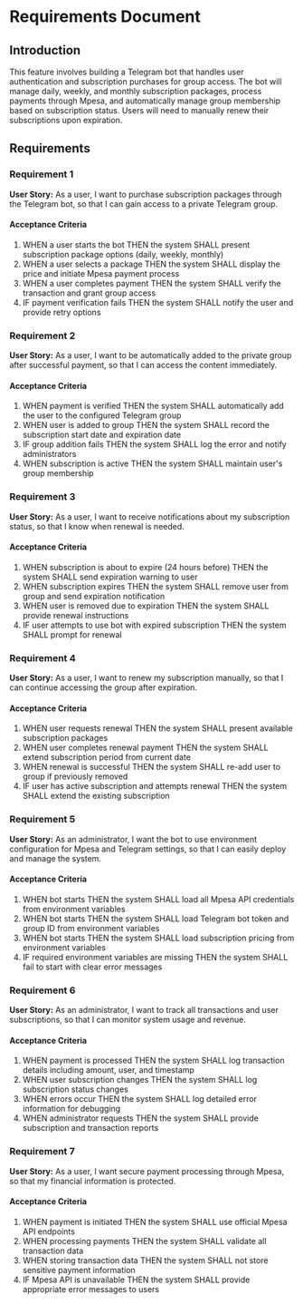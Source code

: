 # Requirements Document

## Introduction

This feature involves building a Telegram bot that handles user authentication and subscription purchases for group access. The bot will manage daily, weekly, and monthly subscription packages, process payments through Mpesa, and automatically manage group membership based on subscription status. Users will need to manually renew their subscriptions upon expiration.

## Requirements

### Requirement 1

**User Story:** As a user, I want to purchase subscription packages through the Telegram bot, so that I can gain access to a private Telegram group.

#### Acceptance Criteria

1. WHEN a user starts the bot THEN the system SHALL present subscription package options (daily, weekly, monthly)
2. WHEN a user selects a package THEN the system SHALL display the price and initiate Mpesa payment process
3. WHEN a user completes payment THEN the system SHALL verify the transaction and grant group access
4. IF payment verification fails THEN the system SHALL notify the user and provide retry options

### Requirement 2

**User Story:** As a user, I want to be automatically added to the private group after successful payment, so that I can access the content immediately.

#### Acceptance Criteria

1. WHEN payment is verified THEN the system SHALL automatically add the user to the configured Telegram group
2. WHEN user is added to group THEN the system SHALL record the subscription start date and expiration date
3. IF group addition fails THEN the system SHALL log the error and notify administrators
4. WHEN subscription is active THEN the system SHALL maintain user's group membership

### Requirement 3

**User Story:** As a user, I want to receive notifications about my subscription status, so that I know when renewal is needed.

#### Acceptance Criteria

1. WHEN subscription is about to expire (24 hours before) THEN the system SHALL send expiration warning to user
2. WHEN subscription expires THEN the system SHALL remove user from group and send expiration notification
3. WHEN user is removed due to expiration THEN the system SHALL provide renewal instructions
4. IF user attempts to use bot with expired subscription THEN the system SHALL prompt for renewal

### Requirement 4

**User Story:** As a user, I want to renew my subscription manually, so that I can continue accessing the group after expiration.

#### Acceptance Criteria

1. WHEN user requests renewal THEN the system SHALL present available subscription packages
2. WHEN user completes renewal payment THEN the system SHALL extend subscription period from current date
3. WHEN renewal is successful THEN the system SHALL re-add user to group if previously removed
4. IF user has active subscription and attempts renewal THEN the system SHALL extend the existing subscription

### Requirement 5

**User Story:** As an administrator, I want the bot to use environment configuration for Mpesa and Telegram settings, so that I can easily deploy and manage the system.

#### Acceptance Criteria

1. WHEN bot starts THEN the system SHALL load all Mpesa API credentials from environment variables
2. WHEN bot starts THEN the system SHALL load Telegram bot token and group ID from environment variables
3. WHEN bot starts THEN the system SHALL load subscription pricing from environment variables
4. IF required environment variables are missing THEN the system SHALL fail to start with clear error messages

### Requirement 6

**User Story:** As an administrator, I want to track all transactions and user subscriptions, so that I can monitor system usage and revenue.

#### Acceptance Criteria

1. WHEN payment is processed THEN the system SHALL log transaction details including amount, user, and timestamp
2. WHEN user subscription changes THEN the system SHALL log subscription status changes
3. WHEN errors occur THEN the system SHALL log detailed error information for debugging
4. WHEN administrator requests THEN the system SHALL provide subscription and transaction reports

### Requirement 7

**User Story:** As a user, I want secure payment processing through Mpesa, so that my financial information is protected.

#### Acceptance Criteria

1. WHEN payment is initiated THEN the system SHALL use official Mpesa API endpoints
2. WHEN processing payments THEN the system SHALL validate all transaction data
3. WHEN storing transaction data THEN the system SHALL not store sensitive payment information
4. IF Mpesa API is unavailable THEN the system SHALL provide appropriate error messages to users